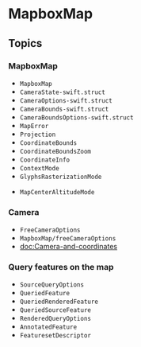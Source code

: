 #  MapboxMap

## Topics

### MapboxMap

- ``MapboxMap``
- ``CameraState-swift.struct``
- ``CameraOptions-swift.struct``
- ``CameraBounds-swift.struct``
- ``CameraBoundsOptions-swift.struct``
- ``MapError``
- ``Projection``
- ``CoordinateBounds``
- ``CoordinateBoundsZoom``
- ``CoordinateInfo``
- ``ContextMode``
- ``GlyphsRasterizationMode``
<!-- There is missing public API for the next enum -->
- ``MapCenterAltitudeMode``

### Camera
- ``FreeCameraOptions``
- ``MapboxMap/freeCameraOptions``
- <doc:Camera-and-coordinates>

### Query features on the map

- ``SourceQueryOptions``
- ``QueriedFeature``
- ``QueriedRenderedFeature``
- ``QueriedSourceFeature``
- ``RenderedQueryOptions``
- ``AnnotatedFeature``
- ``FeaturesetDescriptor``

